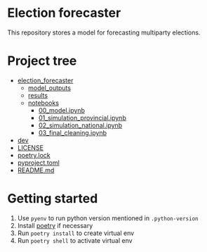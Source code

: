 # Election forecaster

This repository stores a model for forecasting multiparty elections.

# Project tree

 * [election_forecaster](./election_forecaster/) 
   * [model_outputs](./election_forecaster/model_outputs/)                                             
   * [results](./election_forecaster/results/)
   * [notebooks](./election_forecaster/notebooks/)
      * [00_model.ipynb](./election_forecaster/notebooks/00_model.ipynb)
      * [01_simulation_provincial.ipynb](./election_forecaster/notebooks/01_simulation_provincial.ipynb)
      * [02_simulation_national.ipynb](./election_forecaster/notebooks/01_simulation_national.ipynb)
      * [03_final_cleaning.ipynb](./election_forecaster/notebooks/03_final_cleaning.ipynb)
 * [dev](./dev/)
 * [LICENSE](./LICENSE)
 * [poetry.lock](./poetry.lock)
 * [pyproject.toml](./pyproject.toml)
 * [README.md](./README.md)

# Getting started

1. Use `pyenv` to run python version mentioned in `.python-version`
2. Install [poetry](https://poetry.eustace.io/docs/#installation) if necessary
3. Run `poetry install` to create virtual env
4. Run `poetry shell` to activate virtual env
